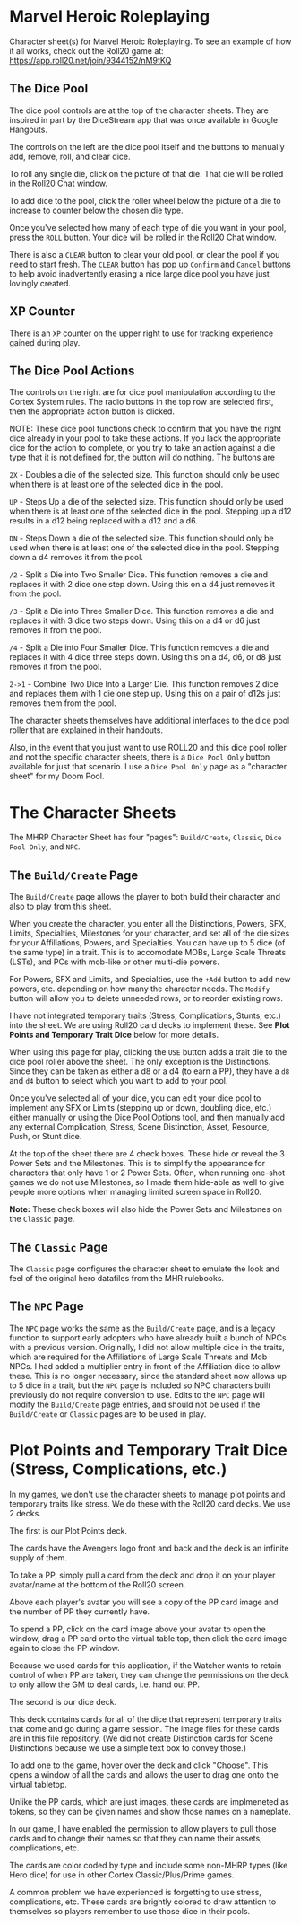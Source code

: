 # Marvel Heroic Roleplaying
Character sheet(s) for Marvel Heroic Roleplaying. To see an example of how it all works, check out the Roll20 game at: https://app.roll20.net/join/9344152/nM9tKQ

## The Dice Pool

The dice pool controls are at the top of the character sheets. They are inspired in part by the DiceStream app that was once available in Google Hangouts. 

The controls on the left are the dice pool itself and the buttons to manually add, remove, roll, and clear dice.

To roll any single die, click on the picture of that die. That die will be rolled in the Roll20 Chat window.

To add dice to the pool, click the roller wheel below the picture of a die to increase to counter below the chosen die type.

Once you've selected how many of each type of die you want in your pool, press the `ROLL` button. Your dice will be rolled in the Roll20 Chat window.

There is also a `CLEAR` button to clear your old pool, or clear the pool if you need to start fresh. The `CLEAR` button has pop up `Confirm` and `Cancel` buttons to help avoid inadvertently erasing a nice large dice pool you have just lovingly created.

## XP Counter

There is an `XP` counter on the upper right to use for tracking experience gained during play.

## The Dice Pool Actions

The controls on the right are for dice pool manipulation according to the Cortex System rules. The radio buttons in the top row are selected first, then the appropriate action button is clicked.

NOTE: These dice pool functions check to confirm that you have the right dice already in your pool to take these actions. If you lack the appropriate dice for the action to complete, or you try to take an action against a die type that it is not defined for, the button will do nothing.
The buttons are

`2X` - Doubles a die of the selected size. This function should only be used when there is at least one of the selected dice in the pool.

`UP` - Steps Up a die of the selected size. This function should only be used when there is at least one of the selected dice in the pool. Stepping up a d12 results in a d12 being replaced with a d12 and a d6.

`DN` - Steps Down a die of the selected size. This function should only be used when there is at least one of the selected dice in the pool. Stepping down a d4 removes it from the pool.

`/2` - Split a Die into Two Smaller Dice. This function removes a die and replaces it with 2 dice one step down. Using this on a d4 just removes it from the pool.

`/3` - Split a Die into Three Smaller Dice. This function removes a die and replaces it with 3 dice two steps down. Using this on a d4 or d6 just removes it from the pool.

`/4` - Split a Die into Four Smaller Dice. This function removes a die and replaces it with 4 dice three steps down. Using this on a d4, d6, or d8 just removes it from the pool.

`2->1` - Combine Two Dice Into a Larger Die. This function removes 2 dice and replaces them with 1 die one step up. Using this on a pair of d12s just removes them from the pool. 

The character sheets themselves have additional interfaces to the dice pool roller that are explained in their handouts.

Also, in the event that you just want to use ROLL20 and this dice pool roller and not the specific character sheets, there is a `Dice Pool Only` button available for just that scenario. I use a `Dice Pool Only` page as a "character sheet" for my Doom Pool.

# The Character Sheets

The MHRP Character Sheet has four "pages": `Build/Create`, `Classic`, `Dice Pool Only`, and `NPC`.

## The `Build/Create` Page

The `Build/Create` page allows the player to both build their character and also to play from this sheet.

When you create the character, you enter all the Distinctions, Powers, SFX, Limits, Specialties, Milestones for your character, and set all of the die sizes for your Affiliations, Powers, and Specialties. You can have up to 5 dice (of the same type) in a trait. This is to accomodate MOBs, Large Scale Threats (LSTs), and PCs with mob-like or other multi-die powers.

For Powers, SFX and Limits, and Specialties, use the `+Add` button to add new powers, etc. depending on how many the character needs. The `Modify` button will allow you to delete unneeded rows, or to reorder existing rows.

I have not integrated temporary traits (Stress, Complications, Stunts, etc.) into the sheet. We are using Roll20 card decks to implement these. See **Plot Points and Temporary Trait Dice** below for more details.

When using this page for play, clicking the `USE` button adds a trait die to the dice pool roller above the sheet. The only exception is the Distinctions. Since they can be taken as either a d8 or a d4 (to earn a PP), they have a `d8` and `d4` button to select which you want to add to your pool.

Once you've selected all of your dice, you can edit your dice pool to implement any SFX or Limits (stepping up or down, doubling dice, etc.) either manually or using the Dice Pool Options tool, and then manually add any external Complication, Stress, Scene Distinction, Asset, Resource, Push, or Stunt dice.

At the top of the sheet there are 4 check boxes. These hide or reveal the 3 Power Sets and the Milestones. This is to simplify the appearance for characters that only have 1 or 2 Power Sets. Often, when running one-shot games we do not use Milestones, so I made them hide-able as well to give people more options when managing limited screen space in Roll20.

**Note:** These check boxes will also hide the Power Sets and Milestones on the `Classic` page.

## The `Classic` Page

The `Classic` page configures the character sheet to emulate the look and feel of the original hero datafiles from the MHR rulebooks.

## The `NPC` Page

The `NPC` page works the same as the `Build/Create` page, and is a legacy function to support early adopters who have already built a bunch of NPCs with a previous version. Originally, I did not allow multiple dice in the traits, which are required for the Affiliations of Large Scale Threats and Mob NPCs. I had added a multiplier entry in front of the Affiliation dice to allow these. This is no longer necessary, since the standard sheet now allows up to 5 dice in a trait, but the `NPC` page is included so NPC characters built previously do not require conversion to use. Edits to the `NPC` page will modify the `Build/Create` page entries, and should not be used if the `Build/Create` or `Classic` pages are to be used in play.

# Plot Points and Temporary Trait Dice (Stress, Complications, etc.)

In my games, we don't use the character sheets to manage plot points and temporary traits like stress. We do these with the Roll20 card decks. We use 2 decks.

The first is our Plot Points deck.

The cards have the Avengers logo front and back and the deck is an infinite supply of them.

To take a PP, simply pull a card from the deck and drop it on your player avatar/name at the bottom of the Roll20 screen.

Above each player's avatar you will see a copy of the PP card image and the number of PP they currently have.

To spend a PP, click on the card image above your avatar to open the window, drag a PP card onto the virtual table top, then click the card image again to close the PP window.

Because we used cards for this application, if the Watcher wants to retain control of when PP are taken, they can change the permissions on the deck to only allow the GM to deal cards, i.e. hand out PP.

The second is our dice deck.

This deck contains cards for all of the dice that represent temporary traits that come and go during a game session. The image files for these cards are in this file repository. 
(We did not create Distinction cards for Scene Distinctions because we use a simple text box to convey those.)

To add one to the game, hover over the deck and click "Choose". This opens a window of all the cards and allows the user to drag one onto the virtual tabletop.

Unlike the PP cards, which are just images, these cards are implmeneted as tokens, so they can be given names and show those names on a nameplate.

In our game, I have enabled the permission to allow players to pull those cards and to change their names so that they can name their assets, complications, etc.

The cards are color coded by type and include some non-MHRP types (like Hero dice) for use in other Cortex Classic/Plus/Prime games.

A common problem we have experienced is forgetting to use stress, complications, etc. These cards are brightly colored to draw attention to themselves so players remember to use those dice in their pools. 
